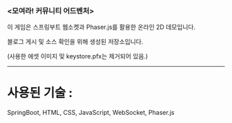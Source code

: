 ### <모여라! 커뮤니티 어드벤처>

이 게임은 스프링부트 웹소켓과 Phaser.js를 활용한 온라인 2D 데모입니다.

블로그 게시 및 소스 확인을 위해 생성된 저장소입니다.

(사용한 에셋 이미지 및 keystore.pfx는 제거되어 있음.)

---

# 사용된 기술 :

SpringBoot, HTML, CSS, JavaScript, WebSocket, Phaser.js
